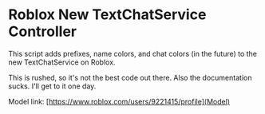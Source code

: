 # Roblox New TextChatService Controller

This script adds prefixes, name colors, and chat colors (in the future) to the new TextChatService on Roblox.

This is rushed, so it's not the best code out there. Also the documentation sucks. I'll get to it one day.

Model link: [https://www.roblox.com/users/9221415/profile](Model)
